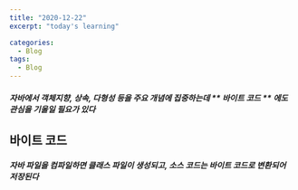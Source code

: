 ```yaml
---
title: "2020-12-22"
excerpt: "today's learning"

categories:
  - Blog
tags:
  - Blog
---
```


##### 자바에서 객체지향, 상속, 다형성 등을 주요 개념에 집중하는데 ** 바이트 코드 ** 에도 관심을 기울일 필요가 있다 

## 바이트 코드
##### <em> 자바 파일을 컴파일하면 클래스 파일이 생성되고,  소스 코드는 바이트 코드로 변환되어 저장된다</em>

